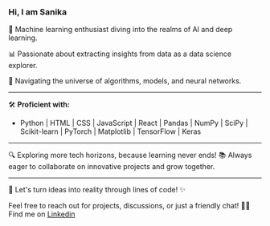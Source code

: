 ### Hi, I am Sanika
🤖 Machine learning enthusiast diving into the realms of AI and deep learning.

📊 Passionate about extracting insights from data as a data science explorer.

🌌 Navigating the universe of algorithms, models, and neural networks.

---

🛠️ **Proficient with:**
- Python | HTML | CSS | JavaScript | React | Pandas | NumPy | SciPy | Scikit-learn | PyTorch | Matplotlib | TensorFlow | Keras

---

🔍 Exploring more tech horizons, because learning never ends!
📚 Always eager to collaborate on innovative projects and grow together.

---

🌟 Let's turn ideas into reality through lines of code! ✨

Feel free to reach out for projects, discussions, or just a friendly chat! 🚀✨
Find me on [Linkedin](https://www.linkedin.com/in/sanika-hadap-243108234/)
